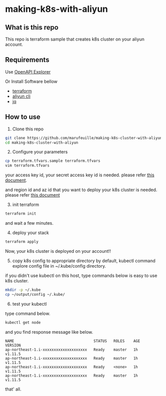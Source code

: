 # making-k8s-with-aliyun
## What is this repo
This repo is terraform sample that creates k8s cluster on your aliyun account.

## Requirements

Use [OpenAPI Explorer](https://api.alibabacloud.com/)

Or Install Software bellow
- [terraform](https://www.terraform.io/)
- [aliyun cli](https://jp.alibabacloud.com/help/doc-detail/90765.htm)
- [jq](https://stedolan.github.io/jq/)

## How to use
1. Clone this repo
```bash
git clone https://github.com/marufeuille/making-k8s-cluster-with-aliyun
cd making-k8s-cluster-with-aliyun
```

2. Configure your parameters
```bash
cp terraform.tfvars.sample terraform.tfvars
vim terraform.tfvars
```

your access key id, your secret access key id is needed.
please refer [this document](https://jp.alibabacloud.com/help/doc-detail/53045.htm).

and region id and az id that you want to deploy your k8s cluster is needed.
please refer [this document](https://www.alibabacloud.com/help/doc-detail/40654.htm)


3. init terraform
```bash
terraform init
```

and wait a few minutes.

4. deploy your stack
```bash
terraform apply
```

Now, your k8s cluster is deployed on your account!!

5. copy k8s config to appropriate directory
by default, kubectl command explore config file in ~/.kube/config directory.

if you didn't use kubectl on this host, type commands below is easy to use k8s cluster.

```bash
mkdir -p ~/.kube
cp ~/output/config ~/.kube/
```

6. test your kubectl

type command below.

```bash
kubectl get node
```

and you find response message like below.

```
NAME                                    STATUS   ROLES    AGE   VERSION
ap-northeast-1.i-xxxxxxxxxxxxxxxxxxxx   Ready    master   1h    v1.11.5
ap-northeast-1.i-xxxxxxxxxxxxxxxxxxxx   Ready    master   1h    v1.11.5
ap-northeast-1.i-xxxxxxxxxxxxxxxxxxxx   Ready    <none>   1h    v1.11.5
ap-northeast-1.i-xxxxxxxxxxxxxxxxxxxx   Ready    master   1h    v1.11.5
```

that' all.
